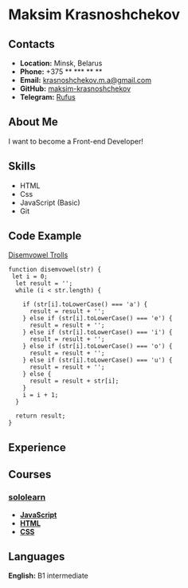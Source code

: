 # Maksim Krasnoshchekov

## Contacts

- **Location:** Minsk, Belarus
- **Phone:** +375 ** \*** \*\* \*\*
- **Email:** krasnoshchekov.m.a@gmail.com
- **GitHub:** [maksim-krasnoshchekov](https://github.com/maksim-krasnoshchekov)
- **Telegram:** [Rufus](https://t.me/Avko0o)

## About Me

I want to become a Front-end Developer!

## Skills

- HTML
- Css
- JavaScript (Basic)
- Git

## Code Example

[Disemvowel Trolls](https://www.codewars.com/kata/52fba66badcd10859f00097e)

```
function disemvowel(str) {
 let i = 0;
  let result = '';
  while (i < str.length) {

    if (str[i].toLowerCase() === 'a') {
      result = result + '';
    } else if (str[i].toLowerCase() === 'e') {
      result = result + '';
    } else if (str[i].toLowerCase() === 'i') {
      result = result + '';
    } else if (str[i].toLowerCase() === 'o') {
      result = result + '';
    } else if (str[i].toLowerCase() === 'u') {
      result = result + '';
    } else {
      result = result + str[i];
    }
    i = i + 1;
  }

  return result;
}
```

## Experience

## Courses

### [sololearn](https://www.sololearn.com/)

- [**JavaScript**](https://www.sololearn.com/certificates/CT-ZLI5JFNF)
- [**HTML**](https://www.sololearn.com/certificates/CT-TD1RRJHV)
- [**CSS**](https://www.sololearn.com/certificates/CT-RZUGJO36)

## Languages

**English:** B1 intermediate
